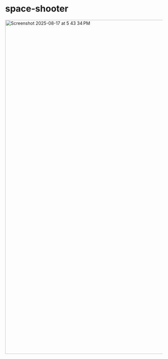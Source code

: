 # space-shooter

<img width="1595" height="1069" alt="Screenshot 2025-08-17 at 5 43 34 PM" src="https://github.com/user-attachments/assets/17bcb341-833d-49d2-8e0d-117788be0574" />
